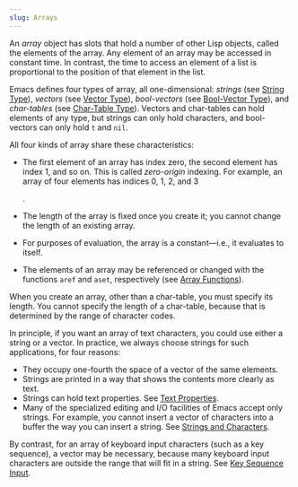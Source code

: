 ```yaml
---
slug: Arrays
---
```


An *array* object has slots that hold a number of other Lisp objects, called the elements of the array. Any element of an array may be accessed in constant time. In contrast, the time to access an element of a list is proportional to the position of that element in the list.

Emacs defines four types of array, all one-dimensional: *strings* (see [String Type](/docs/elisp/String-Type)), *vectors* (see [Vector Type](/docs/elisp/Vector-Type)), *bool-vectors* (see [Bool-Vector Type](/docs/elisp/Bool_002dVector-Type)), and *char-tables* (see [Char-Table Type](/docs/elisp/Char_002dTable-Type)). Vectors and char-tables can hold elements of any type, but strings can only hold characters, and bool-vectors can only hold `t` and `nil`.

All four kinds of array share these characteristics:

*   The first element of an array has index zero, the second element has index 1, and so on. This is called *zero-origin* indexing. For example, an array of four elements has indices 0, 1, 2, and 3

    <!-- /@w -->

    .

*   The length of the array is fixed once you create it; you cannot change the length of an existing array.

*   For purposes of evaluation, the array is a constant—i.e., it evaluates to itself.

*   The elements of an array may be referenced or changed with the functions `aref` and `aset`, respectively (see [Array Functions](/docs/elisp/Array-Functions)).

When you create an array, other than a char-table, you must specify its length. You cannot specify the length of a char-table, because that is determined by the range of character codes.

In principle, if you want an array of text characters, you could use either a string or a vector. In practice, we always choose strings for such applications, for four reasons:

*   They occupy one-fourth the space of a vector of the same elements.
*   Strings are printed in a way that shows the contents more clearly as text.
*   Strings can hold text properties. See [Text Properties](/docs/elisp/Text-Properties).
*   Many of the specialized editing and I/O facilities of Emacs accept only strings. For example, you cannot insert a vector of characters into a buffer the way you can insert a string. See [Strings and Characters](/docs/elisp/Strings-and-Characters).

By contrast, for an array of keyboard input characters (such as a key sequence), a vector may be necessary, because many keyboard input characters are outside the range that will fit in a string. See [Key Sequence Input](/docs/elisp/Key-Sequence-Input).
